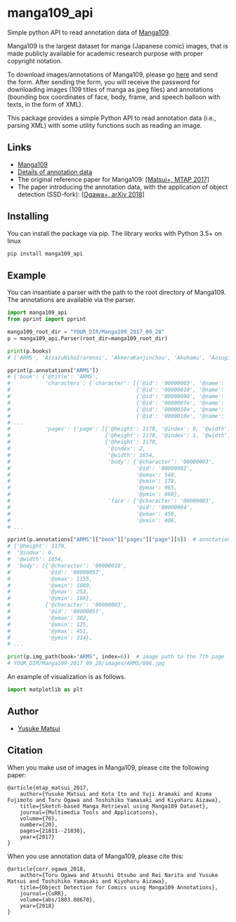 # manga109_api

Simple python API to read annotation data of [Manga109](http://www.manga109.org/en/).

Manga109 is the largest dataset for manga (Japanese comic) images,
that is made publicly available for academic research purpose with proper copyright notation.

To download images/annotations of Manga109, please go [here](http://www.manga109.org/en/download) and send the form.
After sending the form, you will receive the password for downloading images (109 titles of manga
as jpeg files)
and annotations (bounding box coordinates of face, body, frame, and speech balloon with texts,
in the form of XML).

This package provides a simple Python API to read annotation data (i.e., parsing XML)
with some utility functions such as reading an image.

## Links
- [Manga109](http://www.manga109.org/en/)
- [Details of annotation data](http://www.manga109.org/en/annotations)
- The original reference paper for Manga109: [[Matsui+, MTAP 2017]](https://link.springer.com/content/pdf/10.1007%2Fs11042-016-4020-z.pdf)
- The paper introducing the annotation data, with the application of object detection (SSD-fork): [[Ogawa+, arXiv 2018]](https://arxiv.org/pdf/1803.08670)

## Installing
You can install the package via pip. The library works with Python 3.5+ on linux
```bash
pip install manga109_api
```

## Example

You can insantiate a parser with the path to the root directory of Manga109.
The annotations are available via the parser.

```python
import manga109_api
from pprint import pprint

manga109_root_dir = "YOUR_DIR/Manga109_2017_09_28"
p = manga109_api.Parser(root_dir=manga109_root_dir)

print(p.books)
# ['ARMS', 'AisazuNihaIrarenai', 'AkkeraKanjinchou', 'Akuhamu', 'AosugiruHaru', ...

pprint(p.annotations["ARMS"])
# {'book': {'@title': 'ARMS',
#           'characters': {'character': [{'@id': '00000003', '@name': '女1'},
#                                        {'@id': '00000010', '@name': '男1'},
#                                        {'@id': '00000090', '@name': 'ロボット1'},
#                                        {'@id': '000000fe', '@name': 'エリー'},
#                                        {'@id': '0000010a', '@name': 'ケイト'},
#                                        {'@id': '0000010e', '@name': '大佐'},
# ...
#           'pages': {'page': [{'@height': 1170, '@index': 0, '@width': 1654},
#                              {'@height': 1170, '@index': 1, '@width': 1654},
#                              {'@height': 1170,
#                               '@index': 2,
#                               '@width': 1654,
#                               'body': {'@character': '00000003',
#                                        '@id': '00000002',
#                                        '@xmax': 548,
#                                        '@xmin': 178,
#                                        '@ymax': 965,
#                                        '@ymin': 660},
#                               'face': {'@character': '00000003',
#                                        '@id': '00000004',
#                                        '@xmax': 456,
#                                        '@xmin': 406,
# ...

pprint(p.annotations["ARMS"]["book"]["pages"]["page"][6])  # annotations of the 7th page
# {'@height': 1170,
#  '@index': 6,
#  '@width': 1654,
#  'body': [{'@character': '00000010',
#            '@id': '00000057',
#            '@xmax': 1155,
#            '@xmin': 1089,
#            '@ymax': 253,
#            '@ymin': 166},
#           {'@character': '00000003',
#            '@id': '0000005f',
#            '@xmax': 302,
#            '@xmin': 125,
#            '@ymax': 451,
#            '@ymin': 314},
# ... 

print(p.img_path(book="ARMS", index=6))  # image path to the 7th page
# YOUR_DIR/Manga109_2017_09_28/images/ARMS/006.jpg

```

An example of visualization is as follows.
```python
import matplotlib as plt

```


## Author
- [Yusuke Matsui](http://yusukematsui.me/)

## Citation
When you make use of images in Manga109, please cite the following paper:

    @article{mtap_matsui_2017,
        author={Yusuke Matsui and Kota Ito and Yuji Aramaki and Azuma Fujimoto and Toru Ogawa and Toshihiko Yamasaki and Kiyoharu Aizawa},
        title={Sketch-based Manga Retrieval using Manga109 Dataset},
        journal={Multimedia Tools and Applications},
        volume={76},
        number={20},
        pages={21811--21838},
        year={2017}
    }

When you use annotation data of Manga109, please cite this:

    @article{corr_ogawa_2018,
        author={Toru Ogawa and Atsushi Otsubo and Rei Narita and Yusuke Matsui and Toshihiko Yamasaki and Kiyoharu Aizawa},
        title={Object Detection for Comics using Manga109 Annotations},
        journal={CoRR},
        volume={abs/1803.08670},
        year={2018}
    }
